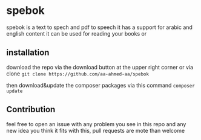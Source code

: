 # spebok
spebok is a text to spech and pdf to speech it has a support for arabic and english content it can be used for reading your books or 

## installation
download the repo via the download button at the upper right corner or via clone `git clone https://github.com/aa-ahmed-aa/spebok`<br>

then download&update the composer packages via this command `composer update`

## Contribution
feel free to open an issue with any problem you see in this repo and any new idea you think it fits with this, pull requests are mote than welcome
